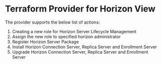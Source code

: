 # Terraform Provider for Horizon View

The provider supports the below list of actions:

1. Creating a new role for Horizon Server Lifecycle Management
2. Assign the new role to specified horizon administrator
3. Register Horizon Server Package
4. Install Horizon Connection Server, Replica Server and Enrollment Server
5. Upgrade Horizon Connection Server, Replica Server and Enrollment Server 
